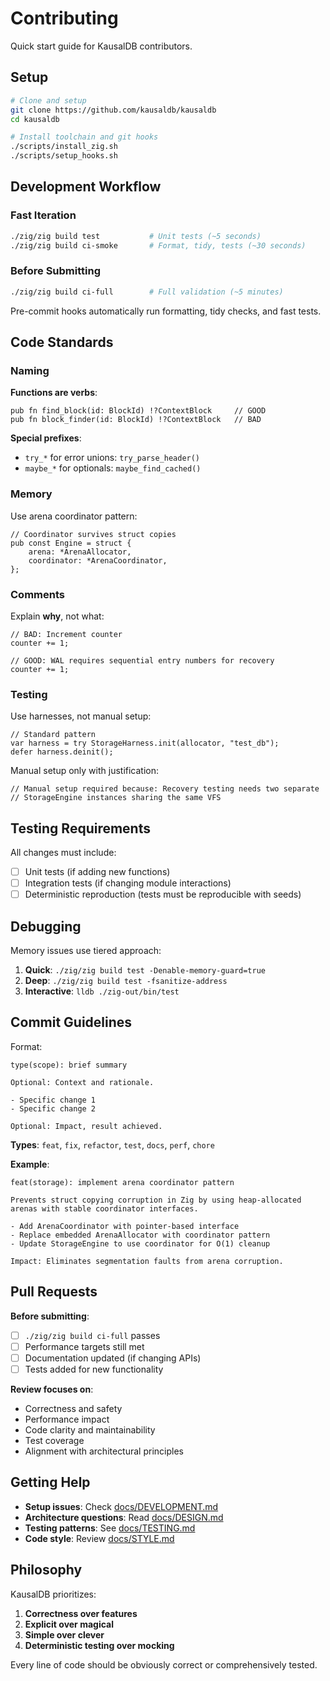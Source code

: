 # Contributing

Quick start guide for KausalDB contributors.

## Setup

```bash
# Clone and setup
git clone https://github.com/kausaldb/kausaldb
cd kausaldb

# Install toolchain and git hooks
./scripts/install_zig.sh
./scripts/setup_hooks.sh
```

## Development Workflow

### Fast Iteration

```bash
./zig/zig build test           # Unit tests (~5 seconds)
./zig/zig build ci-smoke       # Format, tidy, tests (~30 seconds)
```

### Before Submitting

```bash
./zig/zig build ci-full        # Full validation (~5 minutes)
```

Pre-commit hooks automatically run formatting, tidy checks, and fast tests.

## Code Standards

### Naming

**Functions are verbs**:

```zig
pub fn find_block(id: BlockId) !?ContextBlock     // GOOD
pub fn block_finder(id: BlockId) !?ContextBlock   // BAD
```

**Special prefixes**:

- `try_*` for error unions: `try_parse_header()`
- `maybe_*` for optionals: `maybe_find_cached()`

### Memory

Use arena coordinator pattern:

```zig
// Coordinator survives struct copies
pub const Engine = struct {
    arena: *ArenaAllocator,
    coordinator: *ArenaCoordinator,
};
```

### Comments

Explain **why**, not what:

```zig
// BAD: Increment counter
counter += 1;

// GOOD: WAL requires sequential entry numbers for recovery
counter += 1;
```

### Testing

Use harnesses, not manual setup:

```zig
// Standard pattern
var harness = try StorageHarness.init(allocator, "test_db");
defer harness.deinit();
```

Manual setup only with justification:

```zig
// Manual setup required because: Recovery testing needs two separate
// StorageEngine instances sharing the same VFS
```

## Testing Requirements

All changes must include:

- [ ] Unit tests (if adding new functions)
- [ ] Integration tests (if changing module interactions)
- [ ] Deterministic reproduction (tests must be reproducible with seeds)

## Debugging

Memory issues use tiered approach:

1. **Quick**: `./zig/zig build test -Denable-memory-guard=true`
2. **Deep**: `./zig/zig build test -fsanitize-address`
3. **Interactive**: `lldb ./zig-out/bin/test`

## Commit Guidelines

Format:

```
type(scope): brief summary

Optional: Context and rationale.

- Specific change 1
- Specific change 2

Optional: Impact, result achieved.
```

**Types**: `feat`, `fix`, `refactor`, `test`, `docs`, `perf`, `chore`

**Example**:

```
feat(storage): implement arena coordinator pattern

Prevents struct copying corruption in Zig by using heap-allocated
arenas with stable coordinator interfaces.

- Add ArenaCoordinator with pointer-based interface
- Replace embedded ArenaAllocator with coordinator pattern
- Update StorageEngine to use coordinator for O(1) cleanup

Impact: Eliminates segmentation faults from arena corruption.
```

## Pull Requests

**Before submitting**:

- [ ] `./zig/zig build ci-full` passes
- [ ] Performance targets still met
- [ ] Documentation updated (if changing APIs)
- [ ] Tests added for new functionality

**Review focuses on**:

- Correctness and safety
- Performance impact
- Code clarity and maintainability
- Test coverage
- Alignment with architectural principles

## Getting Help

- **Setup issues**: Check [docs/DEVELOPMENT.md](docs/DEVELOPMENT.md)
- **Architecture questions**: Read [docs/DESIGN.md](docs/DESIGN.md)
- **Testing patterns**: See [docs/TESTING.md](docs/TESTING.md)
- **Code style**: Review [docs/STYLE.md](docs/STYLE.md)

## Philosophy

KausalDB prioritizes:

1. **Correctness over features**
2. **Explicit over magical**
3. **Simple over clever**
4. **Deterministic testing over mocking**

Every line of code should be obviously correct or comprehensively tested.

